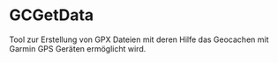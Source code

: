 GCGetData
=========

Tool zur Erstellung von GPX Dateien mit deren Hilfe das Geocachen mit Garmin GPS Geräten ermöglicht wird.